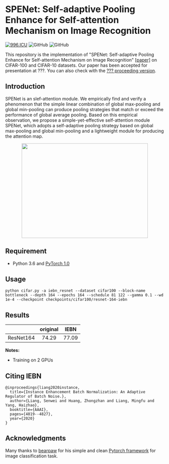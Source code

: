 # SPENet: Self-adaptive Pooling Enhance for Self-attention Mechanism on Image Recognition
[![996.ICU](https://img.shields.io/badge/link-996.icu-red.svg)](https://996.icu) 
![GitHub](https://img.shields.io/github/license/gbup-group/DIANet.svg)
![GitHub](https://img.shields.io/badge/gbup-%E7%A8%B3%E4%BD%8F-blue.svg)

This repository is the implementation of "SPENet: Self-adaptive Pooling Enhance for Self-attention Mechanism on Image Recognition" [[paper]](https://arxiv.org/abs/?)  on CIFAR-100 and CIFAR-10 datasets. Our paper has been accepted for presentation at ???. You can also check with the [??? proceeding version](???).

## Introduction

SPENet is an slef-attention module. We empirically find and verify a phenomenon that the simple linear combination of global max-pooling and global min-pooling can produce pooling strategies that match or exceed the performance of global average pooling. Based on this empirical observation, we propose a simple-yet-effective self-attention module SPENet, which adopts a self-adaptive pooling strategy based on global max-pooling and global min-pooling and a lightweight module for producing the attention map. 

<p align="center">
  <img src="https://github.com/gbup-group/IEBN/blob/master/figures/iebn.jpg" width="400" height="300">
</p>

## Requirement
* Python 3.6 and [PyTorch 1.0](http://pytorch.org/)

## Usage
  ```
python cifar.py -a iebn_resnet --dataset cifar100 --block-name bottleneck --depth 164 --epochs 164 --schedule 81 122 --gamma 0.1 --wd 1e-4 --checkpoint checkpoints/cifar100/resnet-164-iebn
  ```

## Results
|                 | original |  IEBN  |
|:---------------:|:--------:|:------:|
|    ResNet164    |   74.29  |  77.09 |


**Notes:**
- Training on 2 GPUs

## Citing IEBN

```
@inproceedings{liang2020instance,
  title={Instance Enhancement Batch Normalization: An Adaptive Regulator of Batch Noise.},
  author={Liang, Senwei and Huang, Zhongzhan and Liang, Mingfu and Yang, Haizhao},
  booktitle={AAAI},
  pages={4819--4827},
  year={2020}
}
```

## Acknowledgments
Many thanks to [bearpaw](https://github.com/bearpaw) for his simple and clean [Pytorch framework](https://github.com/bearpaw/pytorch-classification) for image classification task.
